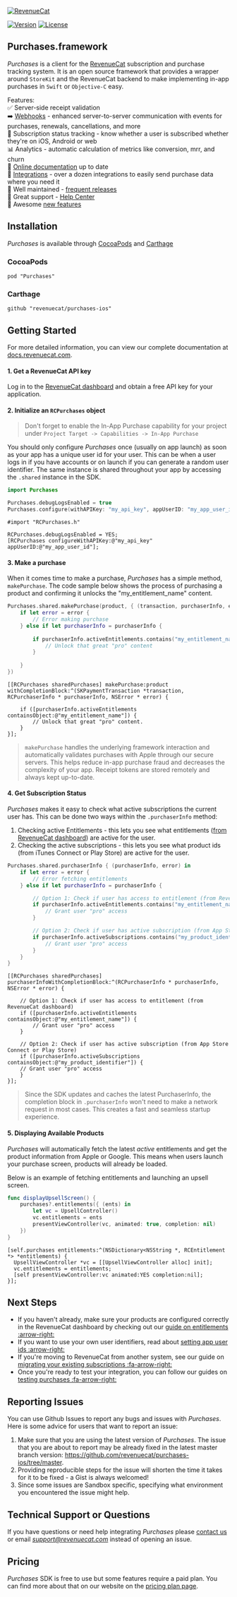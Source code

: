 [![RevenueCat](https://s3.amazonaws.com/www.revenuecat.com/assets/images/logo_red200.png)](https://www.revenuecat.com)

[![Version](https://img.shields.io/cocoapods/v/Purchases.svg?style=flat)](https://cocoapods.org/pods/Purchases)
[![License](https://img.shields.io/cocoapods/l/Purchases.svg?style=flat)](http://cocoapods.org/pods/Purchases)

## Purchases.framework

*Purchases* is a client for the [RevenueCat](https://www.revenuecat.com/) subscription and purchase tracking system. It is an open source framework that provides a wrapper around `StoreKit` and the RevenueCat backend to make implementing in-app purchases in `Swift` or `Objective-C` easy.

Features:  
✅ Server-side receipt validation  
➡️ [Webhooks](https://docs.revenuecat.com/docs/webhooks) - enhanced server-to-server communication with events for purchases, renewals, cancellations, and more   
🎯 Subscription status tracking - know whether a user is subscribed whether they're on iOS, Android or web  
📊 Analytics - automatic calculation of metrics like conversion, mrr, and churn  
📝 [Online documentation](https://docs.revenuecat.com/docs) up to date  
🔀 [Integrations](https://www.revenuecat.com/integrations) - over a dozen integrations to easily send purchase data where you need it  
💯 Well maintained - [frequent releases](https://github.com/RevenueCat/purchases-ios/releases)  
📮 Great support - [Help Center](https://docs.revenuecat.com/discuss)  
🤩 Awesome [new features](https://trello.com/b/RZRnWRbI/revenuecat-product-roadmap)  


## Installation

*Purchases* is available through [CocoaPods](https://cocoapods.org/) and [Carthage](https://github.com/Carthage/Carthage)

### CocoaPods
```
pod "Purchases"
```

### Carthage
```
github "revenuecat/purchases-ios"
```


## Getting Started
For more detailed information, you can view our complete documentation at [docs.revenuecat.com](https://docs.revenuecat.com/).

#### 1. Get a RevenueCat API key

Log in to the [RevenueCat dashboard](https://app.revenuecat.com) and obtain a free API key for your application.

#### 2. Initialize an `RCPurchases` object
> Don't forget to enable the In-App Purchase capability for your project under `Project Target -> Capabilities -> In-App Purchase`

You should only configure *Purchases* once (usually on app launch) as soon as your app has a unique user id for your user. This can be when a user logs in if you have accounts or on launch if you can generate a random user identifier. The same instance is shared throughout your app by accessing the `.shared` instance in the SDK.

```swift
import Purchases

Purchases.debugLogsEnabled = true
Purchases.configure(withAPIKey: "my_api_key", appUserID: "my_app_user_id")
```

```obj-c
#import "RCPurchases.h"

RCPurchases.debugLogsEnabled = YES;
[RCPurchases configureWithAPIKey:@"my_api_key" appUserID:@"my_app_user_id"];
```

#### 3. Make a purchase
When it comes time to make a purchase, *Purchases* has a simple method, `makePurchase`. The code sample below shows the process of purchasing a product and confirming it unlocks the "my_entitlement_name" content.

```swift
Purchases.shared.makePurchase(product, { (transaction, purchaserInfo, error) in
    if let error = error {
        // Error making purchase
    } else if let purchaserInfo = purchaserInfo {
    
        if purchaserInfo.activeEntitlements.contains("my_entitlement_name") {
            // Unlock that great "pro" content
        }
        
    }
})
```

```obj-c
[[RCPurchases sharedPurchases] makePurchase:product withCompletionBlock:^(SKPaymentTransaction *transaction, RCPurchaserInfo * purchaserInfo, NSError * error) {

    if ([purchaserInfo.activeEntitlements containsObject:@"my_entitlement_name"]) {
        // Unlock that great "pro" content.
    }
}];
```
>`makePurchase` handles the underlying framework interaction and automatically validates purchases with Apple through our secure servers. This helps reduce in-app purchase fraud and decreases the complexity of your app. Receipt tokens are stored remotely and always kept up-to-date.


#### 4. Get Subscription Status
*Purchases* makes it easy to check what active subscriptions the current user has. This can be done two ways within the `.purchaserInfo` method:
1. Checking active Entitlements - this lets you see what entitlements ([from RevenueCat dashboard](https://app.revenuecat.com)) are active for the user.
2. Checking the active subscriptions - this lets you see what product ids (from iTunes Connect or Play Store) are active for the user.

```swift
Purchases.shared.purchaserInfo { (purchaserInfo, error) in
    if let error = error {
        // Error fetching entitlements
    } else if let purchaserInfo = purchaserInfo {

        // Option 1: Check if user has access to entitlement (from RevenueCat dashboard)
        if purchaserInfo.activeEntitlements.contains("my_entitlement_name") {
            // Grant user "pro" access
        }

        // Option 2: Check if user has active subscription (from App Store Connect or Play Store)
        if purchaserInfo.activeSubscriptions.contains("my_product_identifier") {
            // Grant user "pro" access
        }
    }
}
```

```obj-c
[[RCPurchases sharedPurchases] purchaserInfoWithCompletionBlock:^(RCPurchaserInfo * purchaserInfo, NSError * error) {
        
    // Option 1: Check if user has access to entitlement (from RevenueCat dashboard)
    if ([purchaserInfo.activeEntitlements containsObject:@"my_entitlement_name"]) {
        // Grant user "pro" access
    }

    // Option 2: Check if user has active subscription (from App Store Connect or Play Store)
    if ([purchaserInfo.activeSubscriptions containsObject:@"my_product_identifier"]) {
	// Grant user "pro" access
    }
}];
```
>Since the SDK updates and caches the latest PurchaserInfo, the completion block in `.purchaserInfo` won't need to make a network request in most cases. This creates a fast and seamless startup experience.


#### 5. Displaying Available Products
*Purchases* will automatically fetch the latest *active* entitlements and get the product information from Apple or Google. This means when users launch your purchase screen, products will already be loaded.

Below is an example of fetching entitlements and launching an upsell screen.

```swift
func displayUpsellScreen() {
    purchases?.entitlements({ (ents) in
        let vc = UpsellController()
        vc.entitlements = ents
        presentViewController(vc, animated: true, completion: nil)
    })
}
```

```obj-c
[self.purchases entitlements:^(NSDictionary<NSString *, RCEntitlement *> *entitlements) {
  UpsellViewController *vc = [[UpsellViewController alloc] init];
  vc.entitlements = entitlements;
  [self presentViewController:vc animated:YES completion:nil];
}];
```


## Next Steps
- If you haven't already, make sure your products are configured correctly in the RevenueCat dashboard by checking out our [guide on entitlements :arrow-right:](https://docs.revenuecat.com/docs/entitlements)
- If you want to use your own user identifiers, read about [setting app user ids :arrow-right:](https://docs.revenuecat.com/docs/user-ids)
- If you're moving to RevenueCat from another system, see our guide on [migrating your existing subscriptions :fa-arrow-right:](https://docs.revenuecat.com/docs/migrating-existing-subscriptions)
- Once you're ready to test your integration, you can follow our guides on [testing purchases :fa-arrow-right:](https://docs.revenuecat.com/docs/testing-purchases)


## Reporting Issues

You can use Github Issues to report any bugs and issues with *Purchases*. Here is some advice for users that want to report an issue:

1. Make sure that you are using the latest version of *Purchases*. The issue that you are about to report may be already fixed in the latest master branch version: https://github.com/revenuecat/purchases-ios/tree/master.
2. Providing reproducible steps for the issue will shorten the time it takes for it to be fixed - a Gist is always welcomed!
3. Since some issues are Sandbox specific, specifying what environment you encountered the issue might help.
​

## Technical Support or Questions

If you have questions or need help integrating *Purchases* please [contact us](https://www.revenuecat.com/contact) or email *support@revenuecat.com* instead of opening an issue.


## Pricing

*Purchases* SDK is free to use but some features require a paid plan. You can find more about that on our website on the [pricing plan page](https://www.revenuecat.com/pricing).
